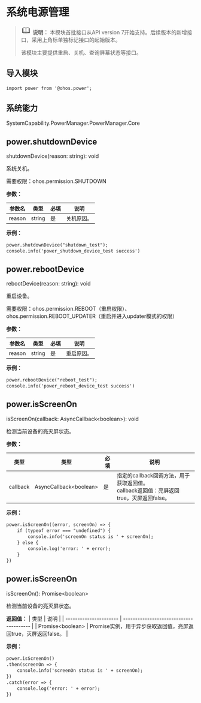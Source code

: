 # 系统电源管理

> ![icon-note.gif](public_sys-resources/icon-note.gif) **说明：**
> 本模块首批接口从API version 7开始支持。后续版本的新增接口，采用上角标单独标记接口的起始版本。
>
> 该模块主要提供重启、关机、查询屏幕状态等接口。


## 导入模块

```
import power from '@ohos.power';
```

## 系统能力

SystemCapability.PowerManager.PowerManager.Core


## power.shutdownDevice

shutdownDevice(reason: string): void

系统关机。

需要权限：ohos.permission.SHUTDOWN

**参数：**

| 参数名    | 类型     | 必填   | 说明    |
| ------ | ------ | ---- | ----- |
| reason | string | 是    | 关机原因。 |

**示例：**

```
power.shutdownDevice("shutdown_test");
console.info('power_shutdown_device_test success')
```


## power.rebootDevice

rebootDevice(reason: string): void

重启设备。

需要权限：ohos.permission.REBOOT（重启权限）、ohos.permission.REBOOT_UPDATER（重启并进入updater模式的权限）

**参数：**

| 参数名    | 类型     | 必填   | 说明    |
| ------ | ------ | ---- | ----- |
| reason | string | 是    | 重启原因。 |

**示例：**

```
power.rebootDevice("reboot_test");
console.info('power_reboot_device_test success')
```


## power.isScreenOn

isScreenOn(callback: AsyncCallback&lt;boolean&gt;): void

检测当前设备的亮灭屏状态。

**参数：**

| 类型       | 类型                           | 必填   | 说明                                       |
| -------- | ---------------------------- | ---- | ---------------------------------------- |
| callback | AsyncCallback&lt;boolean&gt; | 是    | 指定的callback回调方法，用于获取返回值。<br/>callback返回值：亮屏返回true，灭屏返回false。 |

**示例：**

```
power.isScreenOn((error, screenOn) => {
    if (typeof error === "undefined") {
        console.info('screenOn status is ' + screenOn);
    } else {
        console.log('error: ' + error);
    }
})
```


## power.isScreenOn

isScreenOn(): Promise&lt;boolean&gt;

检测当前设备的亮灭屏状态。

**返回值：**
| 类型                     | 说明                                      |
| ---------------------- | --------------------------------------- |
| Promise&lt;boolean&gt; | Promise实例，用于异步获取返回值，亮屏返回true，灭屏返回false。 |

**示例：**

```
power.isScreenOn()
.then(screenOn => {
    console.info('screenOn status is ' + screenOn);
})
.catch(error => {
    console.log('error: ' + error);
})
```
